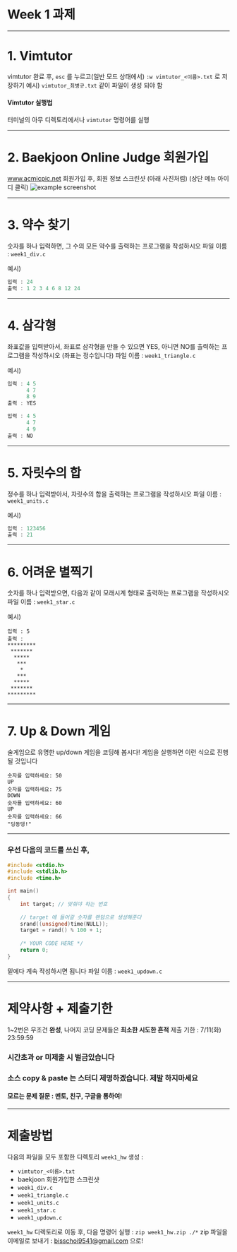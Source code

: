 # Week 1 과제

---

# 1. Vimtutor
vimtutor 완료 후, `esc` 를 누르고(일반 모드 상태에서)
`:w vimtutor_<이름>.txt` 로 저장하기
예시) `vimtutor_최병규.txt` 같이 파일이 생성 되야 함

#### Vimtutor 실행법
터미널의 아무 디렉토리에서나 `vimtutor` 명령어를 실행

---

# 2. Baekjoon Online Judge 회원가입
www.acmicpic.net 
회원가입 후, 회원 정보 스크린샷 (아래 사진처럼) (상단 메뉴 아이디 클릭)
![example screenshot](/Users/gyukebox/Desktop/example.png)

---

# 3. 약수 찾기
숫자를 하나 입력하면, 그 수의 모든 약수를 출력하는 프로그램을 작성하시오
파일 이름 : `week1_div.c`

예시)
```c
입력 : 24
출력 : 1 2 3 4 6 8 12 24
```

---

# 4. 삼각형
좌표값을 입력받아서, 좌표로 삼각형을 만들 수 있으면 YES, 아니면 NO를 출력하는 프로그램을 작성하시오 (좌표는 정수입니다)
파일 이름 : `week1_triangle.c`

예시)
```c
입력 : 4 5
      4 7
      8 9
출력 : YES

입력 : 4 5
      4 7
      4 9
출력 : NO
```

---

# 5. 자릿수의 합
정수를 하나 입력받아서, 자릿수의 합을 출력하는 프로그램을 작성하시오
파일 이름 : `week1_units.c`

예시)
```c
입력 : 123456
출력 : 21
```

---

# 6. 어려운 별찍기
숫자를 하나 입력받으면, 다음과 같이 모래시계 형태로 출력하는 프로그램을 작성하시오
파일 이름 : `week1_star.c`

예시)
```
입력 : 5
출력 : 
*********
 *******
  *****
   ***
    *
   ***
  *****
 *******
*********
```

---

# 7. Up & Down  게임
술게임으로 유명한 up/down 게임을 코딩해 봅시다!
게임을 실행하면 이런 식으로 진행될 것입니다

```
숫자를 입력하세요: 50
UP
숫자를 입력하세요: 75
DOWN
숫자를 입력하세요: 60
UP
숫자를 입력하세요: 66
"딩동댕!"
```

---

### 우선 다음의 코드를 쓰신 후, 
```c
#include <stdio.h>
#include <stdlib.h>
#include <time.h>

int main()
{
    int target; // 맞춰야 하는 번호
    
    // target 에 들어갈 숫자를 랜덤으로 생성해준다
    srand((unsigned)time(NULL));
    target = rand() % 100 + 1;
    
    /* YOUR CODE HERE */
    return 0;
}
```
밑에다 계속 작성하시면 됩니다
파일 이름 : `week1_updown.c`

---

# 제약사항 + 제출기한
1~2번은 무조건 **완성**, 나머지 코딩 문제들은 **최소한 시도한 흔적**
제출 기한 : 7/11(화) 23:59:59
### 시간초과 or 미제출 시 벌금있습니다
### 소스 copy & paste 는 스터디 제명하겠습니다. 제발 하지마세요
#### 모르는 문제 질문 : 멘토, 친구, 구글을 통하여!

---

# 제출방법
다음의 파일을 모두 포함한 디렉토리 `week1_hw` 생성 :
- `vimtutor_<이름>.txt`
- baekjoon 회원가입한 스크린샷
- `week1_div.c`
- `week1_triangle.c`
- `week1_units.c`
- `week1_star.c`
- `week1_updown.c`

`week1_hw` 디렉토리로 이동 후, 다음 명령어 실행 : 
`zip week1_hw.zip ./*`
zip 파일을 이메일로 보내기 : bisschoi9541@gmail.com 으로!

	
